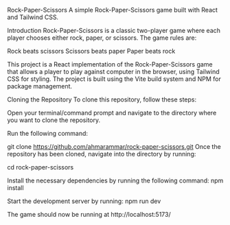 Rock-Paper-Scissors
A simple Rock-Paper-Scissors game built with React and Tailwind CSS.

Introduction
Rock-Paper-Scissors is a classic two-player game where each player chooses either rock, paper, or scissors. The game rules are:

Rock beats scissors
Scissors beats paper
Paper beats rock

This project is a React implementation of the Rock-Paper-Scissors game that allows a player to play against computer in the browser, using Tailwind CSS for styling. The project is built using the Vite build system and NPM for package management.

Cloning the Repository
To clone this repository, follow these steps:

Open your terminal/command prompt and navigate to the directory where you want to clone the repository.

Run the following command:

git clone https://github.com/ahmarammar/rock-paper-scissors.git
Once the repository has been cloned, navigate into the directory by running:

cd rock-paper-scissors

Install the necessary dependencies by running the following command:
npm install

Start the development server by running:
npm run dev

The game should now be running at http://localhost:5173/
